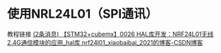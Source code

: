 # 使用NRL24L01（SPI通讯）

教程链接
[(2条消息) 【STM32+cubemx】0026 HAL库开发：NRF24L01无线2.4G通信模块的应用_hal库 nrf24l01_xiaobaibai_2021的博客-CSDN博客](https://blog.csdn.net/little_grapes/article/details/123122682)